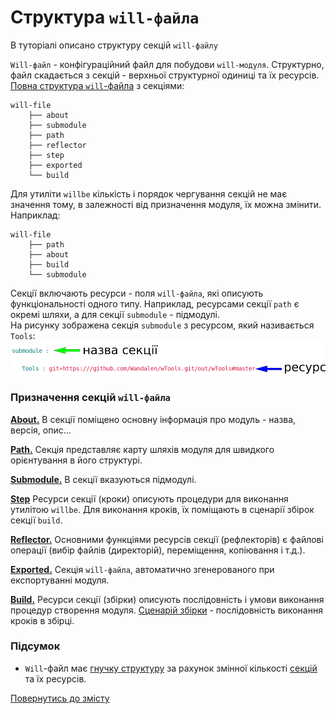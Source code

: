# Структура `will-файла`

В туторіалі описано структуру секцій `will-файлу`

`Will-файл` - конфігураційний файл для побудови `will-модуля`. Структурно, файл скадається з секцій - верхньої структурної одиниці та їх ресурсів.  
[Повна структура `will`-файла](#structure) з секціями:  

```
will-file
    ├── about
    ├── submodule
    ├── path
    ├── reflector
    ├── step
    ├── exported
    └── build

```

Для утиліти `willbe` кількість і порядок чергування секцій не має значення тому, в залежності від призначення модуля, їх можна змінити. Наприклад:  

```
will-file
    ├── path
    ├── about
    ├── build
    └── submodule

```

Секції включають ресурси - поля `will-файла`, які описують функціональності одного типу. Наприклад, ресурсами секції `path` є окремі шляхи, а для секції `submodule` - підмодулі.  
На рисунку зображена секція `submodule` з ресурсом, який називається `Tools`:  
![submodule.sections.png](./Images/submodule.section.png)  

### <a name="sections"></a> Призначення секцій `will-файла`  
[**About.**](#about) В секції поміщено основну інформація про модуль - назва, версія, опис...  

[**Path.**](#path) Секція представляє карту шляхів модуля для швидкого орієнтування в його структурі.   

[**Submodule.**](#submodule) В секції вказуються підмодулі.  

[**Step**](#step) Ресурси секції (кроки) описують процедури для виконання утилітою `willbe`. Для виконання кроків, їх поміщають в сценарії збірок секції `build`.    

[**Reflector.**](#reflector) Основними функціями ресурсів секції (рефлекторів) є файлові операції (вибір файлів (директорій), переміщення, копіювання і т.д.).   

[**Exported.**](#exported) Секція `will-файла`, автоматично згенерованого при експортуванні модуля.  

[**Build.**](#build) Ресурси секції (збірки) описують послідовність і умови виконання процедур створення модуля. [Сценарій збірки](#build-assembly-scenario) - послідовність виконання кроків в збірці.  

### Підсумок
- `Will`-файл має [гнучку структуру](#structure) за рахунок змінної кількості [секцій](#sections) та їх ресурсів.

[Повернутись до змісту](../README.md#tutorials)
